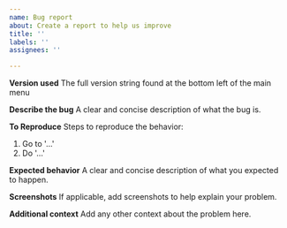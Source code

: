 ```yaml
---
name: Bug report
about: Create a report to help us improve
title: ''
labels: ''
assignees: ''

---
```


**Version used**
The full version string found at the bottom left of the main menu

**Describe the bug**
A clear and concise description of what the bug is.

**To Reproduce**
Steps to reproduce the behavior:
1. Go to '...'
2. Do '...'

**Expected behavior**
A clear and concise description of what you expected to happen.

**Screenshots**
If applicable, add screenshots to help explain your problem.

**Additional context**
Add any other context about the problem here.
